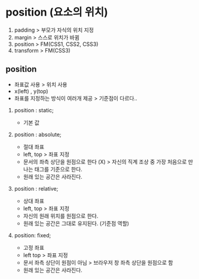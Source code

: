 # position (요소의 위치)
1. padding > 부모가 자식의 위치 지정
2. margin > 스스로 위치가 바뀜
3. position > FM(CSS1, CSS2, CSS3)
4. transform > FM(CSS3)


## position
- 좌표값 사용 > 위치 사용
- x(left) , y(top)
- 좌표를 지정하는 방식이 여러개 제공 > 기준점이 다르다..

1. position : static;
	- 기본 값

2. position : absolute;
	- 절대 좌표
	- left, top > 좌표 지정
	- 문서의 좌측 상단을 원점으로 한다 (X) > 자신의 직계 조상 중 가장 처음으로 만나는 태그를 기준으로 한다.
	- 원래 있는 공간은 사라진다.

3. position : relative;
	- 상대 좌표
	- left, top > 좌표 지정
	- 자신의 원래 위치를 원점으로 한다.
	- 원래 있는 공간은 그대로 유지된다. (기준점 역할)


4. position: fixed;
	- 고정 좌표
	- left top > 좌표 지정
	- 문서 좌측 상단이 원점이 아님 > 브라우저 창 좌측 상단을 원점으로 함 
	- 원래 있는 공간은 사라진다.


